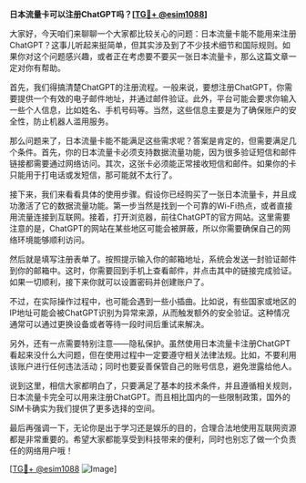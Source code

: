 **日本流量卡可以注册ChatGPT吗？[[TG💪+ @esim1088](https://t.me/s/esim1088)]**

大家好，今天咱们来聊聊一个大家都比较关心的问题：日本流量卡能不能用来注册ChatGPT？这事儿听起来挺简单，但其实涉及到了不少技术细节和国际规则。如果你对这个问题感兴趣，或者正在考虑要不要买一张日本流量卡，那么这篇文章一定对你有帮助。

首先，我们得搞清楚ChatGPT的注册流程。一般来说，要想注册ChatGPT，你需要提供一个有效的电子邮件地址，并通过邮件验证。此外，平台可能会要求你输入一些个人信息，比如姓名、手机号码等。当然，这些信息主要是为了确保账户的安全性，防止机器人滥用服务。

那么问题来了，日本流量卡能不能满足这些需求呢？答案是肯定的，但需要满足几个条件。首先，你的日本流量卡必须支持数据流量功能，因为很多验证短信和邮件链接都需要通过网络访问。其次，这张卡必须能正常接收短信和邮件。如果你的卡只能用于打电话或发短信，那可能就不太行了。

接下来，我们来看看具体的使用步骤。假设你已经购买了一张日本流量卡，并且成功激活了它的数据流量功能。第一步当然是找到一个可靠的Wi-Fi热点，或者直接用流量连接到互联网。接着，打开浏览器，前往ChatGPT的官方网站。这里需要注意的是，ChatGPT的网站在某些地区可能会被屏蔽，所以你需要确保自己的网络环境能够顺利访问。

然后就是填写注册表单了。按照提示输入你的邮箱地址，系统会发送一封验证邮件到你的邮箱中。这时，你需要回到手机上查看邮件，并点击其中的链接完成验证。如果一切顺利，接下来你就可以设置密码并创建账户了。

不过，在实际操作过程中，也可能会遇到一些小插曲。比如说，有些国家或地区的IP地址可能会被ChatGPT识别为异常来源，从而触发额外的安全验证。这种情况通常可以通过更换设备或者等待一段时间后重试来解决。

另外，还有一点需要特别注意——隐私保护。虽然使用日本流量卡注册ChatGPT看起来没什么大问题，但在使用过程中一定要遵守相关法律法规。比如，不要利用该账户进行任何违法活动；同时也要妥善保管自己的账号信息，避免泄露给他人。

说到这里，相信大家都明白了，只要满足了基本的技术条件，并且遵循相关规则，日本流量卡完全可以用来注册ChatGPT。而且相比国内的一些限制政策，国外的SIM卡确实为我们提供了更多选择的空间。

最后再强调一下，无论你是出于学习还是娱乐的目的，合理合法地使用互联网资源都是非常重要的。希望大家都能享受到科技带来的便利，同时也别忘了做一个负责任的网络用户哦！

[[TG💪+ @esim1088](https://t.me/s/esim1088) ![Image](https://i.postimg.cc/4NQfJmqS/Snipaste-2025-05-13-00-14-12.png)]